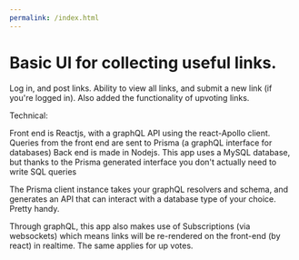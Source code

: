 ```yaml
---
permalink: /index.html
---
```


# Basic UI for collecting useful links.

Log in, and post links. Ability to view all links, and submit a new link (if you're logged in). Also added the functionality of upvoting links.

Technical:

Front end is Reactjs, with a graphQL API using the react-Apollo client. Queries from the front end are sent to Prisma (a graphQL interface for databases) Back end is made in Nodejs. This app uses a MySQL database, but thanks to the Prisma generated interface you don't actually need to write SQL queries

The Prisma client instance takes your graphQL resolvers and schema, and generates an API that can interact with a database type of your choice. Pretty handy.

Through graphQL, this app also makes use of Subscriptions (via websockets) which means links will be re-rendered on the front-end (by react) in realtime. The same applies for up votes.
